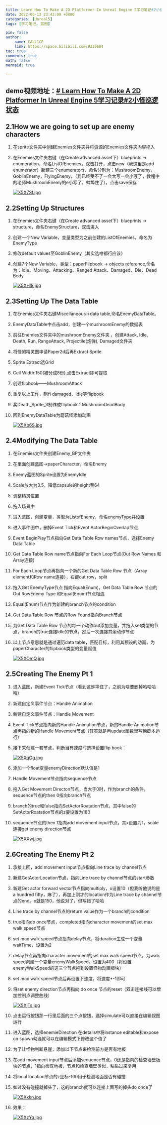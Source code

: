 ```yaml
---
title: Learn How To Make A 2D Platformer In Unreal Engine 5学习笔记#2小怪巡逻状态
date: 2022-06-13 23:43:00 +0800
categories: [Unreal5]
tags: [学习笔记, 蓝图]

pin: false
author: 
    name: CALL1CE
    link: https://space.bilibili.com/9330604
toc: true
comments: true
math: false
mermaid: true

---
```


## demo视频地址：[# Learn How To Make A 2D Platformer In Unreal Engine 5学习记录#2小怪巡逻状态](https://www.bilibili.com/video/BV1mF411F7gE/)

## 2.1How we are going to set up are enemy characters

1. 在sprite文件夹中创建Enemies文件夹并将资源的Enemies文件夹内容拖入

2. 在Enemies文件夹右键（在Create advanced asset下）blueprints -> enumeration，命名ListOfEnemies，双击打开，点击new（我这里是add enumerator）新建三个enumerators，命名分别为：MushroomEnemy，GoblinEnemy，FlyingEnemy，（我已经受不了一会大写一会小写了，教程中的老师MushroomEnemy的e小写了，蚌埠住了），点击save保存
   
   [![X5X7Sf.jpg](https://s1.ax1x.com/2022/06/14/X5X7Sf.jpg)](https://imgtu.com/i/X5X7Sf)

## 2.2Setting Up Structures

1. 在Enemies文件夹右键（在Create advanced asset下）blueprints -> structure，命名EnemyStructure，双击进入

2. 创建一个New Variable，变量类型为之前创建的ListOfEnemies，命名为EnemyType

3. 修改default values至GoblinEnemy（其实选啥都行应该）

4. 创建7个New Variable，类型：paperFlipbook -> objects reference,命名为：Idle、Moving、Attacking、Ranged Attack、Damaged、Die、Dead Body
   
   [![X5XHl8.jpg](https://s1.ax1x.com/2022/06/14/X5XHl8.jpg)](https://imgtu.com/i/X5XHl8)

## 2.3Setting Up The Data Table

1. 在Enemies文件夹右键Miscellaneous->data table,命名EnemyDataTable。

2. EnemyDataTable中点击add，创建一个mushroomEnemy的数据表

3. 前往Enemies文件夹中的mushroomEnemy文件夹 ，创建Attack, Idle, Death, Run, RangeAttack, Projectile(炮弹), Damaged文件夹

4. 将怪的精灵图申请Paper2d后再Extract Sprite

5. Sprite Extract选Grid

6. Cell Width:150(被分成8份),点击Extract即可提取

7. 创建flipbook——MushroomAttack

8. 重复以上工作，制作damaged、idle等flipbook

9. 奖Death_Sprite_3制作成flipbook：MushroomDeadBody

10. 回到EnemyDataTable为蘑菇怪添加动画
    
    [![X5Xb6S.jpg](https://s1.ax1x.com/2022/06/14/X5Xb6S.jpg)](https://imgtu.com/i/X5Xb6S)

## 2.4Modifying The Data Table

1. 在Enemies文件夹创建Enemy_BP文件夹

2. 在里面创建蓝图->paperCharacter，命名Enemy

3. Enemy蓝图的Sprite设置为EnemyIdle

4. Scale放大为3.5，降低capsule的height至64

5. 调整精灵位置

6. 拖入场景中

7. 进入蓝图，创建变量，类型为ListofEnemy，命名enemyType并设置

8. 进入事件图中，删掉Event Tick和Event ActorBeginOverlap节点

9. Event BeginPlay节点指向Get Data Table Row names节点，选择Enemy Data Table

10. Get Data Table Row name节点指向For Each Loop节点(Out Row Names 和 Array连接)

11. For Each Loop节点再指向一个新的Get Data Table Row 节点（Array element和Row name连接），右键out row，split

12. 拖入Get EnemyType节点 指向Equal(Enum)，Get Data Table Row 节点的Out RowEnemy Type 和Equal(Enum)节点相连

13. Equal(Enum)节点作为新建的branch节点的condition

14. Get Data Table Row 节点的Row Found指向Branch节点

15. 为Get Data Table Row 节点的每一个动作out添加变量，并拖入set类型的节点，branch的true连接Idle的节点，然后一次连接其余动作节点

16. 以上节点意思就是通过遍历data table，匹配目标，利用其预设的动画，为paperCharacter的flipbook类型的变量赋值
    
    [![X5XOmQ.jpg](https://s1.ax1x.com/2022/06/14/X5XOmQ.jpg)](https://imgtu.com/i/X5XOmQ)

## 2.5Creating The Enemy Pt 1

1. 进入蓝图，新建Event Tick节点（看到这蚌埠住了，之前为啥要删掉哈哈哈哈）

2. 新建自定义事件节点：Handle Animation

3. 新建自定义事件节点：Handle Movement

4. Event Tick节点指向新的Handle Animation节点，新的Handle Animation节点再指向新的Handle Movement节点（其实就是再update函数里写俩脚本运行）

5. 接下来创建一套节点，判断当有速度时选择设置flip book：
   
   [![X5XqOg.jpg](https://s1.ax1x.com/2022/06/14/X5XqOg.jpg)](https://imgtu.com/i/X5XqOg)

6. 添加一个float变量enemyDirection默认值是1

7. Handle Movement节点指向sequence节点

8. 拖入Get Movement Directon节点，当大于0时，作为branch的条件，sequence节点的then 0指向branch节点

9. branch的true和false指向SetActorRoatation节点，其中false的SetActorRoatation节点的z要设置为180

10. sequence节点的then 1指向add movement input节点，其x设置为1，scale连接get enemy direction节点
    
    [![X5XXwj.jpg](https://s1.ax1x.com/2022/06/14/X5XXwj.jpg)](https://imgtu.com/i/X5XXwj)

## 2.6Creating The Enemy Pt 2

1. 承接上回，add movement input节点指向Line trace by channel节点

2. 新建GetActorLocation节点，指向Line trace by channel节点的start参数

3. 新建Get actor forward vector节点指向multiply，x设置10（但我听他说的是 a hundred fifty，麻了），再加上刚才的location作为Line trace by channel节点的end。x就是150，他说对了，但写错了哈哈

4. Line trace by channel节点的return value作为一个branch的condition

5. true指向do once节点，completed指向character movement的set max walk speed节点

6. set max walk speed节点指向delay节点，将duration生成一个变量waitTime，设置为2

7. delay节点再指向character movement的set max walk speed节点，为walk speed创建一个变量enemyWalkSpeed，设置为400（将设置enemyWalkSpeed的这三个节点拖到设置怪物动画板块）

8. set max walk speed节点后再设置下速度，将速度*-1即可

9. 将set enemy direction节点再指向 do once 节点的reset（双击连接线可以增加控制点调整曲线）
   
   [![X5XjTs.jpg](https://s1.ax1x.com/2022/06/14/X5XjTs.jpg)](https://imgtu.com/i/X5XjTs)

10. 点击运行按钮那一行里后面的三个点按钮，选择simulate可以直接在编辑视图运行

11. 进入蓝图，选择enemieDirection 在details中将instance editable和expose on spawn勾选就可以在编辑模式下修改这个值了

12. 为了让怪物判断悬崖，添加以下节点来检测前方是否有地板

13. 在add movement input节点后添加sequence节点，0还是指向的检查墙壁板块的节点，1指向检查地板，节点和检查墙壁类似，粘贴过来复用

14. 将local location节点的z坐标-100用于检测地面是否有碰撞

15. 如过没有碰撞就掉头了，这的branch就可以连接上面写的掉头do once了
    
    [![X5Xxkn.jpg](https://s1.ax1x.com/2022/06/14/X5Xxkn.jpg)](https://imgtu.com/i/X5Xxkn)

16. 效果：
    
    [![X5XzYq.jpg](https://s1.ax1x.com/2022/06/14/X5XzYq.jpg)](https://imgtu.com/i/X5XzYq)
